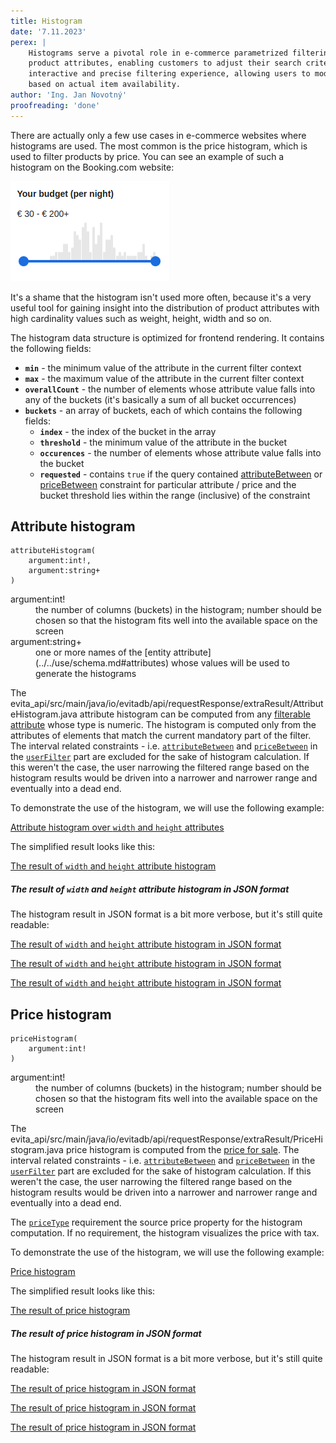 ```yaml
---
title: Histogram
date: '7.11.2023'
perex: |
    Histograms serve a pivotal role in e-commerce parametrized filtering by visually representing the distribution of
    product attributes, enabling customers to adjust their search criteria efficiently. They facilitate a more
    interactive and precise filtering experience, allowing users to modify the range of properties like price or size
    based on actual item availability.
author: 'Ing. Jan Novotný'
proofreading: 'done'
---
```


There are actually only a few use cases in e-commerce websites where histograms are used. The most common is the price
histogram, which is used to filter products by price. You can see an example of such a histogram on the Booking.com
website:

![Booking.com price histogram filter](assets/price-histogram.png "Booking.com price histogram filter")

It's a shame that the histogram isn't used more often, because it's a very useful tool for gaining insight into
the distribution of product attributes with high cardinality values such as weight, height, width and so on.

The histogram data structure is optimized for frontend rendering. It contains the following fields:

- **`min`** - the minimum value of the attribute in the current filter context
- **`max`** - the maximum value of the attribute in the current filter context
- **`overallCount`** - the number of elements whose attribute value falls into any of the buckets (it's basically a sum of all bucket occurrences)
- **`buckets`** - an array of buckets, each of which contains the following fields:
  - **`index`** - the index of the bucket in the array
  - **`threshold`** - the minimum value of the attribute in the bucket
  - **`occurences`** - the number of elements whose attribute value falls into the bucket
  - **`requested`** - contains `true` if the query contained [attributeBetween](../filtering/comparable.md#attribute-between)
                      or [priceBetween](../filtering/price.md#price-between) constraint for particular attribute / price
                      and the bucket threshold lies within the range (inclusive) of the constraint

## Attribute histogram

<LanguageSpecific to="evitaql,java,rest,csharp">

```evitaql-syntax
attributeHistogram(
    argument:int!,
    argument:string+
)
```

<dl>
    <dt>argument:int!</dt>
    <dd>
        the number of columns (buckets) in the histogram; number should be chosen so that the histogram fits well
        into the available space on the screen
    </dd>
    <dt>argument:string+</dt>
    <dd>
        one or more names of the [entity attribute](../../use/schema.md#attributes) whose values will be used to generate
        the histograms
    </dd>
</dl>

</LanguageSpecific>

The <LanguageSpecific to="evitaql,java,csharp"><SourceClass>evita_api/src/main/java/io/evitadb/api/requestResponse/extraResult/AttributeHistogram.java</SourceClass></LanguageSpecific>
<LanguageSpecific to="graphql,rest">attribute histogram</LanguageSpecific>
can be computed from any [filterable attribute](../../use/data-model.md#attributes-unique-filterable-sortable-localized)
whose type is numeric. The histogram is computed only from the attributes of elements that match the current mandatory
part of the filter. The interval related constraints - i.e. [`attributeBetween`](../filtering/comparable.md#attribute-between)
and [`priceBetween`](../filtering/price.md#price-between) in the [`userFilter`](../filtering/behavioral.md#user-filter)
part are excluded for the sake of histogram calculation. If this weren't the case, the user narrowing the filtered range
based on the histogram results would be driven into a narrower and narrower range and eventually into a dead end.

To demonstrate the use of the histogram, we will use the following example:

<SourceCodeTabs requires="evita_functional_tests/src/test/resources/META-INF/documentation/evitaql-init.java" langSpecificTabOnly>

[Attribute histogram over `width` and `height` attributes](/documentation/user/en/query/requirements/examples/histogram/attribute-histogram.evitaql)

</SourceCodeTabs>

The simplified result looks like this:

<MDInclude sourceVariable="extraResults.AttributeHistogram">[The result of `width` and `height` attribute histogram](/documentation/user/en/query/requirements/examples/histogram/attribute-histogram.evitaql.string.md)</MDInclude>

<Note type="info">

<NoteTitle toggles="true">

##### The result of `width` and `height` attribute histogram in JSON format

</NoteTitle>

The histogram result in JSON format is a bit more verbose, but it's still quite readable:

<LanguageSpecific to="evitaql,java,csharp">

<MDInclude sourceVariable="extraResults.AttributeHistogram">[The result of `width` and `height` attribute histogram in JSON format](/documentation/user/en/query/requirements/examples/histogram/attribute-histogram.evitaql.json.md)</MDInclude>

</LanguageSpecific>
<LanguageSpecific to="graphql">

<MDInclude sourceVariable="data.queryProduct.extraResults.attributeHistogram">[The result of `width` and `height` attribute histogram in JSON format](/documentation/user/en/query/requirements/examples/histogram/attribute-histogram.graphql.json.md)</MDInclude>

</LanguageSpecific>
<LanguageSpecific to="rest">

<MDInclude sourceVariable="extraResults.attributeHistogram">[The result of `width` and `height` attribute histogram in JSON format](/documentation/user/en/query/requirements/examples/histogram/attribute-histogram.rest.json.md)</MDInclude>

</LanguageSpecific>

</Note>

## Price histogram

<LanguageSpecific to="evitaql,java,rest,csharp">

```evitaql-syntax
priceHistogram(
    argument:int!
)
```

<dl>
    <dt>argument:int!</dt>
    <dd>
        the number of columns (buckets) in the histogram; number should be chosen so that the histogram fits well
        into the available space on the screen
    </dd>
</dl>

</LanguageSpecific>

The <LanguageSpecific to="evitaql,java,csharp"><SourceClass>evita_api/src/main/java/io/evitadb/api/requestResponse/extraResult/PriceHistogram.java</SourceClass></LanguageSpecific>
<LanguageSpecific to="graphql,rest">price histogram</LanguageSpecific>
is computed from the [price for sale](../filtering/price.md). The interval related constraints - i.e.
[`attributeBetween`](../filtering/comparable.md#attribute-between) and [`priceBetween`](../filtering/price.md#price-between)
in the [`userFilter`](../filtering/behavioral.md#user-filter) part are excluded for the sake of histogram calculation.
If this weren't the case, the user narrowing the filtered range based on the histogram results would be driven into
a narrower and narrower range and eventually into a dead end.

The [`priceType`](price.md#price-type) requirement the source price property for the histogram computation. If no
requirement, the histogram visualizes the price with tax.

To demonstrate the use of the histogram, we will use the following example:

<SourceCodeTabs requires="evita_functional_tests/src/test/resources/META-INF/documentation/evitaql-init.java" langSpecificTabOnly>

[Price histogram](/documentation/user/en/query/requirements/examples/histogram/price-histogram.evitaql)

</SourceCodeTabs>

The simplified result looks like this:

<MDInclude sourceVariable="extraResults.PriceHistogram">[The result of price histogram](/documentation/user/en/query/requirements/examples/histogram/price-histogram.evitaql.string.md)</MDInclude>

<Note type="info">

<NoteTitle toggles="true">

##### The result of price histogram in JSON format

</NoteTitle>

The histogram result in JSON format is a bit more verbose, but it's still quite readable:

<LanguageSpecific to="evitaql,java,csharp">

<MDInclude sourceVariable="extraResults.PriceHistogram">[The result of price histogram in JSON format](/documentation/user/en/query/requirements/examples/histogram/price-histogram.evitaql.json.md)</MDInclude>

</LanguageSpecific>
<LanguageSpecific to="graphql">

<MDInclude sourceVariable="data.queryProduct.extraResults.priceHistogram">[The result of price histogram in JSON format](/documentation/user/en/query/requirements/examples/histogram/price-histogram.graphql.json.md)</MDInclude>

</LanguageSpecific>
<LanguageSpecific to="rest">

<MDInclude sourceVariable="extraResults.priceHistogram">[The result of price histogram in JSON format](/documentation/user/en/query/requirements/examples/histogram/price-histogram.rest.json.md)</MDInclude>

</LanguageSpecific>

</Note>